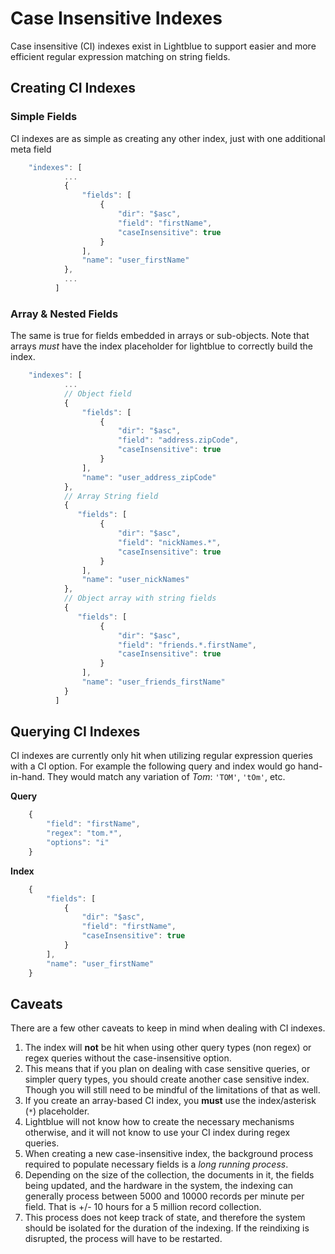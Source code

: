 # Case Insensitive Indexes
Case insensitive (CI) indexes exist in Lightblue to support easier and more efficient regular expression matching on string fields.

## Creating CI Indexes
### Simple Fields
CI indexes are as simple as creating any other index, just with one additional meta field
```javascript
    "indexes": [
            ...
            {
                "fields": [
                    {
                        "dir": "$asc",
                        "field": "firstName",
                        "caseInsensitive": true
                    }
                ],
                "name": "user_firstName"
            },
            ...
          ]
```
### Array & Nested Fields
The same is true for fields embedded in arrays or sub-objects.  Note that arrays *must* have the index placeholder for lightblue to correctly build the index.
```javascript
    "indexes": [
            ...
            // Object field
            {
                "fields": [
                    {
                        "dir": "$asc",
                        "field": "address.zipCode",
                        "caseInsensitive": true
                    }
                ],
                "name": "user_address_zipCode"
            },
            // Array String field
            {
               "fields": [
                    {
                        "dir": "$asc",
                        "field": "nickNames.*",
                        "caseInsensitive": true
                    }
                ],
                "name": "user_nickNames"
            },
            // Object array with string fields
            {
               "fields": [
                    {
                        "dir": "$asc",
                        "field": "friends.*.firstName",
                        "caseInsensitive": true
                    }
                ],
                "name": "user_friends_firstName"
            }
          ]
```

## Querying CI Indexes
CI indexes are currently only hit when utilizing regular expression queries with a CI option.  For example the following query and index would go hand-in-hand.  They would match any variation of *Tom*: `'TOM'`, `'tOm'`, etc.

**Query**
```javascript
    {
        "field": "firstName",
        "regex": "tom.*",
        "options": "i"
    }
```

**Index**
```javascript
    {
        "fields": [
            {
                "dir": "$asc",
                "field": "firstName",
                "caseInsensitive": true
            }
        ],
        "name": "user_firstName"
    }
```

## Caveats
There are a few other caveats to keep in mind when dealing with CI indexes.

1. The index will **not** be hit when using other query types (non regex) or regex queries without the case-insensitive option.
 1. This means that if you plan on dealing with case sensitive queries, or simpler query types, you should create another case sensitive index.  Though you will still need to be mindful of the limitations of that as well.
2. If you create an array-based CI index, you **must** use the index/asterisk (`*`) placeholder.
 1. Lightblue will not know how to create the necessary mechanisms otherwise, and it will not know to use your CI index during regex queries.
3. When creating a new case-insensitive index, the background process required to populate necessary fields is a *long running process*.
 1. Depending on the size of the collection, the documents in it, the fields being updated, and the hardware in the system, the indexing can generally process between 5000 and 10000 records per minute per field. That is +/- 10 hours for a 5 million record collection.
 2. This process does not keep track of state, and therefore the system should be isolated for the duration of the indexing. If the reindixing is disrupted, the process will have to be restarted.

